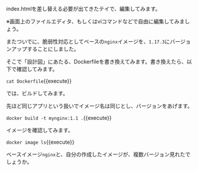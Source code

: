 index.htmlを差し替える必要が出てきたテイで、編集してみます。

※画面上のファイルエディタ、もしくはviコマンドなどで自由に編集してみましょう。

またついでに、脆弱性対応としてベースの`nginx`イメージを、`1.17.3`にバージョンアップすることにしました。

そこで「設計図」にあたる、Dockerfileを書き換えてみます。書き換えたら、以下で確認してみます。

`cat Dockerfile`{{execute}}

では、ビルドしてみます。

先ほど同じアプリという扱いでイメージ名は同じとし、バージョンをあげます。

`docker build -t mynginx:1.1 .`{{execute}}

イメージを確認してみます。

`docker image ls`{{execute}}

ベースイメージ`nginx`と、自分の作成したイメージが、複数バージョン見れたでしょうか。